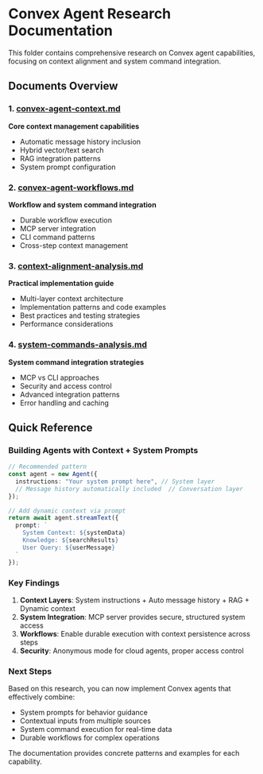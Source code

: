 # Convex Agent Research Documentation

This folder contains comprehensive research on Convex agent capabilities, focusing on context alignment and system command integration.

## Documents Overview

### 1. [convex-agent-context.md](./convex-agent-context.md)
**Core context management capabilities**
- Automatic message history inclusion
- Hybrid vector/text search
- RAG integration patterns
- System prompt configuration

### 2. [convex-agent-workflows.md](./convex-agent-workflows.md)
**Workflow and system command integration**
- Durable workflow execution
- MCP server integration
- CLI command patterns
- Cross-step context management

### 3. [context-alignment-analysis.md](./context-alignment-analysis.md)
**Practical implementation guide**
- Multi-layer context architecture
- Implementation patterns and code examples
- Best practices and testing strategies
- Performance considerations

### 4. [system-commands-analysis.md](./system-commands-analysis.md)
**System command integration strategies**
- MCP vs CLI approaches
- Security and access control
- Advanced integration patterns
- Error handling and caching

## Quick Reference

### Building Agents with Context + System Prompts

```typescript
// Recommended pattern
const agent = new Agent({
  instructions: "Your system prompt here", // System layer
  // Message history automatically included  // Conversation layer
});

// Add dynamic context via prompt
return await agent.streamText({
  prompt: `
    System Context: ${systemData}
    Knowledge: ${searchResults}
    User Query: ${userMessage}
  `
});
```

### Key Findings

1. **Context Layers**: System instructions + Auto message history + RAG + Dynamic context
2. **System Integration**: MCP server provides secure, structured system access
3. **Workflows**: Enable durable execution with context persistence across steps
4. **Security**: Anonymous mode for cloud agents, proper access control

### Next Steps

Based on this research, you can now implement Convex agents that effectively combine:
- System prompts for behavior guidance
- Contextual inputs from multiple sources
- System command execution for real-time data
- Durable workflows for complex operations

The documentation provides concrete patterns and examples for each capability.